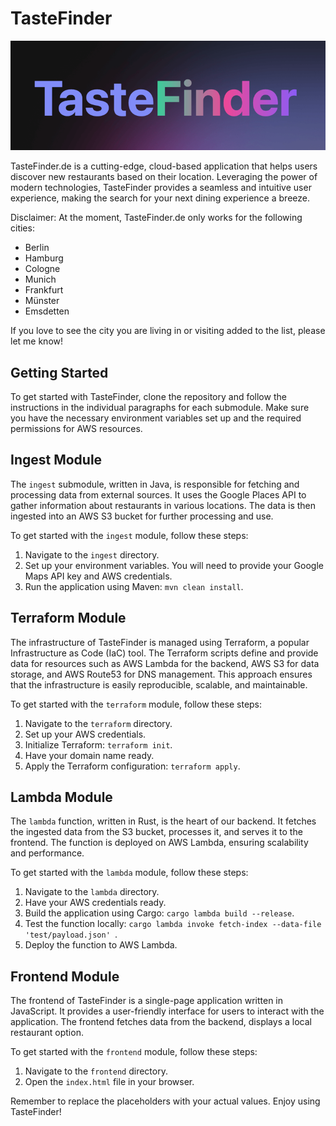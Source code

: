 # TasteFinder

![TasteFinder.de](taste_finder_de.png)

TasteFinder.de is a cutting-edge, cloud-based application that helps users discover new restaurants based on their
location. Leveraging the power of modern technologies, TasteFinder provides a seamless and intuitive user
experience, making the search for your next dining experience a breeze.

Disclaimer: At the moment, TasteFinder.de only works for the following cities:

- Berlin
- Hamburg
- Cologne
- Munich
- Frankfurt
- Münster
- Emsdetten

If you love to see the city you are living in or visiting added to the list, please let me know!

## Getting Started

To get started with TasteFinder, clone the repository and follow the instructions in the individual paragraphs for
each submodule. Make sure you have the necessary environment variables set up and the required permissions for AWS
resources.

## Ingest Module

The `ingest` submodule, written in Java, is responsible for fetching and processing data from external sources. It uses
the Google Places API to gather information about restaurants in various locations. The data is then ingested into an
AWS S3 bucket for further processing and use.

To get started with the `ingest` module, follow these steps:

1. Navigate to the `ingest` directory.
2. Set up your environment variables. You will need to provide your Google Maps API key and AWS credentials.
3. Run the application using Maven: `mvn clean install`.

## Terraform Module

The infrastructure of TasteFinder is managed using Terraform, a popular Infrastructure as Code (IaC) tool. The
Terraform scripts define and provide data for resources such as AWS Lambda for the backend, AWS S3 for data storage,
and AWS Route53 for DNS management. This approach ensures that the infrastructure is easily reproducible, scalable, and
maintainable.

To get started with the `terraform` module, follow these steps:

1. Navigate to the `terraform` directory.
2. Set up your AWS credentials.
3. Initialize Terraform: `terraform init`.
4. Have your domain name ready.
5. Apply the Terraform configuration: `terraform apply`.

## Lambda Module

The `lambda` function, written in Rust, is the heart of our backend. It fetches the ingested data from the S3 bucket,
processes it, and serves it to the frontend. The function is deployed on AWS Lambda, ensuring scalability and
performance.

To get started with the `lambda` module, follow these steps:

1. Navigate to the `lambda` directory.
2. Have your AWS credentials ready.
3. Build the application using Cargo: `cargo lambda build --release`.
4. Test the function locally: `cargo lambda invoke fetch-index --data-file 'test/payload.json' `.
5. Deploy the function to AWS Lambda.

## Frontend Module

The frontend of TasteFinder is a single-page application written in JavaScript. It provides a user-friendly interface
for users to interact with the application. The frontend fetches data from the backend, displays a local restaurant
option.

To get started with the `frontend` module, follow these steps:

1. Navigate to the `frontend` directory.
2. Open the `index.html` file in your browser.

Remember to replace the placeholders with your actual values. Enjoy using TasteFinder!